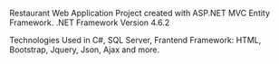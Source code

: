 Restaurant Web Application Project created with ASP.NET MVC Entity Framework.
.NET Framework Version 4.6.2

Technologies Used in C#, SQL Server, Frantend Framework: HTML, Bootstrap, Jquery, Json, Ajax and more.
